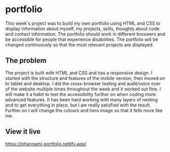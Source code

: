 # portfolio

This week's project was to build my own portfolio using HTML and CSS to display information about myself, my projects, skills, thoughts about code and contact information. The portfolio should work in different broswers and be accessible for people that experience disabilities. The portfolio will be changed continuously so that the most relevant projects are displayed.

## The problem

The project is built with HTML and CSS and has a responsive design. I started with the structure and features of the mobile version, then moved on to tablet and desktop. I did the cross-browser testing and audit/voice over of the website multiple times throughout the week and it worked out fine. I will make it a habit to test the accessibility further on when coding more advanced features.
It has been hard working with many layers of nesting and to get everything in place, but I am really satisfied with the result. Further on I will change the colours and hero image so that it fells more like me.

## View it live

https://johannamj-portfolio.netlify.app/
